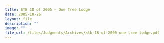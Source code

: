 ```yaml
---
title: STB 18 of 2005 – One Tree Lodge
date: 2005-10-26
layout: file
description: ""
image: ""
file_url: /files/Judgments/Archives/stb-18-of-2005-one-tree-lodge.pdf
---
```

